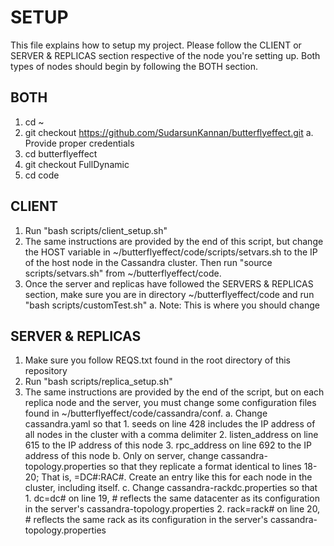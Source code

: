 # SETUP
This file explains how to setup my project. Please follow the CLIENT or SERVER & REPLICAS section respective of the node you're setting up. Both types of nodes should begin by following the BOTH section.

## BOTH
1. cd ~
2. git checkout https://github.com/SudarsunKannan/butterflyeffect.git
    a. Provide proper credentials
3. cd butterflyeffect
4. git checkout FullDynamic
5. cd code

## CLIENT
1. Run "bash scripts/client\_setup.sh"
2. The same instructions are provided by the end of this script, but change the HOST variable in ~/butterflyeffect/code/scripts/setvars.sh to the IP of the host node in the Cassandra cluster. Then run "source scripts/setvars.sh" from ~/butterflyeffect/code.
3. Once the server and replicas have followed the SERVERS & REPLICAS section, make sure you are in directory ~/butterflyeffect/code and run "bash scripts/customTest.sh"
    a. Note: This is where you should change

## SERVER & REPLICAS
1. Make sure you follow REQS.txt found in the root directory of this repository
2. Run "bash scripts/replica\_setup.sh"
3. The same instructions are provided by the end of the script, but on each replica node and the server, you must change some configuration files found in ~/butterflyeffect/code/cassandra/conf.
    a. Change cassandra.yaml so that
        1. seeds on line 428 includes the IP address of all nodes in the cluster with a comma delimiter
        2. listen_address on line 615 to the IP address of this node
        3. rpc_address on line 692 to the IP address of this node
    b. Only on server, change cassandra-topology.properties so that they replicate a format identical to lines 18-20; That is, <IP>=DC#:RAC#. Create an entry like this for each node in the cluster, including itself.
    c. Change cassandra-rackdc.properties so that
        1. dc=dc# on line 19, # reflects the same datacenter as its configuration in the server's cassandra-topology.properties
        2. rack=rack# on line 20, # reflects the same rack as its configuration in the server's cassandra-topology.properties
